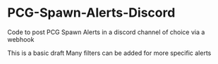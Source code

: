 # PCG-Spawn-Alerts-Discord

Code to post PCG Spawn Alerts in a discord channel of choice via a webhook

This is a basic draft
Many filters can be added for more specific alerts
